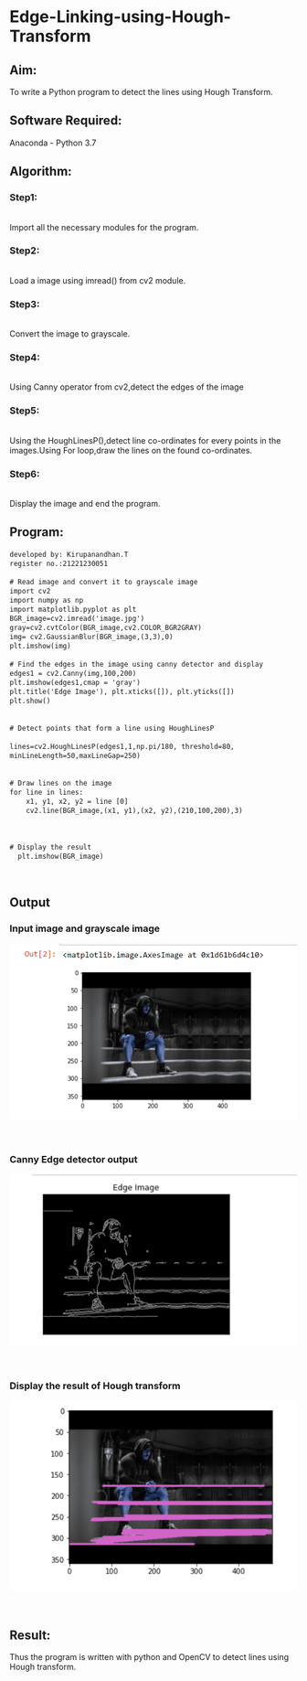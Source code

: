 # Edge-Linking-using-Hough-Transform
## Aim:
To write a Python program to detect the lines using Hough Transform.

## Software Required:
Anaconda - Python 3.7

## Algorithm:
### Step1:
<br>Import all the necessary modules for the program.

### Step2:
<br>Load a image using imread() from cv2 module.

### Step3:
<br>Convert the image to grayscale.

### Step4:
<br>Using Canny operator from cv2,detect the edges of the image

### Step5:
<br>Using the HoughLinesP(),detect line co-ordinates for every points in the images.Using For loop,draw the lines on the found co-ordinates.

### Step6:
<br>Display the image and end the program.

## Program:
```
developed by: Kirupanandhan.T
register no.:21221230051

# Read image and convert it to grayscale image
import cv2
import numpy as np
import matplotlib.pyplot as plt
BGR_image=cv2.imread('image.jpg')
gray=cv2.cvtColor(BGR_image,cv2.COLOR_BGR2GRAY)
img= cv2.GaussianBlur(BGR_image,(3,3),0)
plt.imshow(img)

# Find the edges in the image using canny detector and display
edges1 = cv2.Canny(img,100,200)
plt.imshow(edges1,cmap = 'gray')
plt.title('Edge Image'), plt.xticks([]), plt.yticks([])
plt.show()


# Detect points that form a line using HoughLinesP

lines=cv2.HoughLinesP(edges1,1,np.pi/180, threshold=80, minLineLength=50,maxLineGap=250)


# Draw lines on the image
for line in lines:
    x1, y1, x2, y2 = line [0] 
    cv2.line(BGR_image,(x1, y1),(x2, y2),(210,100,200),3)
  


# Display the result
  plt.imshow(BGR_image)



```
## Output

### Input image and grayscale image
![output](./op1.png)
<br>
<br>
<br>

### Canny Edge detector output
![output](./op2.png)
<br>
<br>
<br>


### Display the result of Hough transform
![output](./op3.png)
<br>
<br>
<br>



## Result:
Thus the program is written with python and OpenCV to detect lines using Hough transform. 
